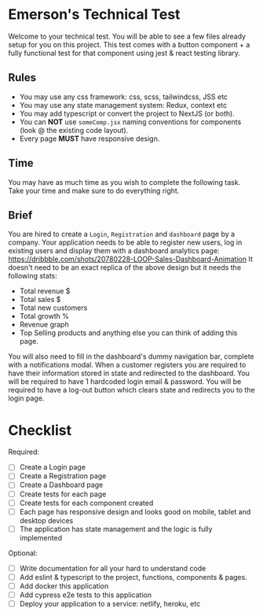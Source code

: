 # Emerson's Technical Test

Welcome to your technical test. You will be able to see a few files already setup for you on this project.
This test comes with a button component + a fully functional test for that component using jest & react testing library.

## Rules
- You may use any css framework: css, scss, tailwindcss, JSS etc 
- You may use any state management system: Redux, context etc 
- You may add typescript or convert the project to NextJS (or both).
- You can **NOT** use `someComp.jsx` naming conventions for components (look @ the existing code layout).
- Every page **MUST** have responsive design.

## Time
You may have as much time as you wish to complete the following task. Take your time and make sure to do everything right. 

## Brief
You are hired to create a `Login`, `Registration` and `dashboard` page by a company.
Your application needs to be able to register new users, log in existing users and display them with a dashboard analytics page: https://dribbble.com/shots/20780228-LOOP-Sales-Dashboard-Animation
It doesn't need to be an exact replica of the above design but it needs the following stats:
- Total revenue $
- Total sales $
- Total new customers
- Total growth %
- Revenue graph
- Top Selling products
and anything else you can think of adding this page.

You will also need to fill in the dashboard's dummy navigation bar, complete with a notifications modal.
When a customer registers you are required to have their information stored in state and redirected to the dashboard.
You will be required to have 1 hardcoded login email & password.
You will be required to have a log-out button which clears state and redirects you to the login page. 

# Checklist
Required:
- [ ] Create a Login page
- [ ] Create a Registration page
- [ ] Create a Dashboard page
- [ ] Create tests for each page
- [ ] Create tests for each component created
- [ ] Each page has responsive design and looks good on mobile, tablet and desktop devices
- [ ] The application has state management and the logic is fully implemented

Optional:
- [ ] Write documentation for all your hard to understand code
- [ ] Add eslint & typescript to the project, functions, components & pages.
- [ ] Add docker this application
- [ ] Add cypress e2e tests to this application
- [ ] Deploy your application to a service: netlify, heroku, etc
